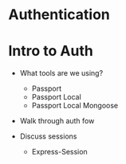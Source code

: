 # Authentication

# Intro to Auth

* What tools are we using?
    * Passport
    * Passport Local
    * Passport Local Mongoose

* Walk through auth fow
* Discuss sessions
    * Express-Session